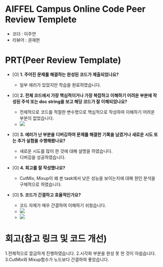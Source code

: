 # AIFFEL Campus Online Code Peer Review Templete
- 코더 : 이주연
- 리뷰어 : 권재현


# PRT(Peer Review Template)
- [O]  **1. 주어진 문제를 해결하는 완성된 코드가 제출되었나요?**
    - 일부 에러가 있었지만 학습을 완료하였습니다.
      
- [O]  **2. 전체 코드에서 가장 핵심적이거나 가장 복잡하고 이해하기 어려운 부분에 작성된 
주석 또는 doc string을 보고 해당 코드가 잘 이해되었나요?**
    - 전체적으로 코드를 적절한 변수명으로 핵심적으로 작성하여 이해하기 어려운 부분이 없었습니다.
    - <img src = "https://github.com/bluegold75/AIFFEL_QUEST_RS/blob/main/image/result15.png?raw=true">
        
- [O]  **3. 에러가 난 부분을 디버깅하여 문제를 해결한 기록을 남겼거나
새로운 시도 또는 추가 실험을 수행해봤나요?**
    - 새로운 시도를 많이 한 것에 대해 설명을 하였습니다.
    - 디버깅을 성공하였습니다.
        
- [O]  **4. 회고를 잘 작성했나요?**
    - CutMix, Mixup이 왜 본 task에서 낮은 성능을 보이는지에 대해 원인 분석을 구체적으로 하였습니다.
        
- [O]  **5. 코드가 간결하고 효율적인가요?**
    - 코드 자체가 매우 간결하여 이해하기 쉬웠습니다.
    - <img src = "https://github.com/bluegold75/AIFFEL_QUEST_RS/blob/main/image/result16.png?raw=true">
    - <img src = "https://github.com/bluegold75/AIFFEL_QUEST_RS/blob/main/image/result17.png?raw=true">


# 회고(참고 링크 및 코드 개선)
1.전체적으로 깔금하게 진행하였습니다.
2.시각화 부분을 완성 못 한 것이 아쉽습니다.
3.CutMix와 Mixup함수가 노드보다 간결하여 좋았습니다.
